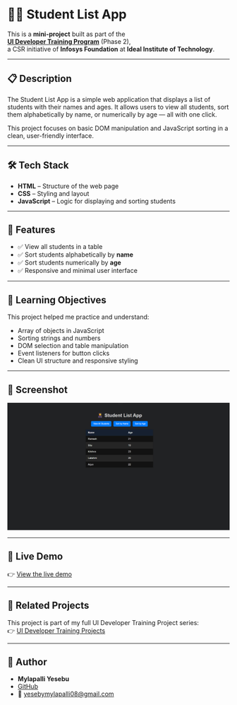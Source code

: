 # 🧑‍🎓 Student List App

This is a **mini-project** built as part of the  
**[UI Developer Training Program](https://github.com/MylapalliYesebu/UI-Developer-Training-Projects.git)** (Phase 2),  
a CSR initiative of **Infosys Foundation** at **Ideal Institute of Technology**.

---

## 📋 Description

The Student List App is a simple web application that displays a list of students with their names and ages.
It allows users to view all students, sort them alphabetically by name, or numerically by age — all with one click.

This project focuses on basic DOM manipulation and JavaScript sorting in a clean, user-friendly interface.

---

## 🛠️ Tech Stack

- **HTML** – Structure of the web page  
- **CSS** – Styling and layout  
- **JavaScript** – Logic for displaying and sorting students  

---

## 🎯 Features

* ✅ View all students in a table  
* ✅ Sort students alphabetically by **name**  
* ✅ Sort students numerically by **age**  
* ✅ Responsive and minimal user interface 

---

## 🧠 Learning Objectives

This project helped me practice and understand:

- Array of objects in JavaScript
- Sorting strings and numbers
- DOM selection and table manipulation
- Event listeners for button clicks
- Clean UI structure and responsive styling 

---

## 📸 Screenshot

![Student List App Screenshot](images/image.png)  

---

## 🧪 Live Demo

👉 [View the live demo](https://mylapalliyesebu.github.io/student-list/)  

---

## 🔗 Related Projects

This project is part of my full UI Developer Training Project series:  
👉 [UI Developer Training Projects](https://github.com/MylapalliYesebu/UI-Developer-Training-Projects)  

---

## 👤 Author

- **Mylapalli Yesebu**  
- [GitHub](https://github.com/MylapalliYesebu)  
- 📧 [yesebymylapalli08@gmail.com](mailto:yesebymylapalli08@gmail.com)
